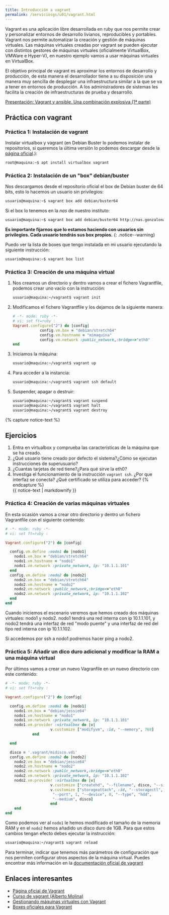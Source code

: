 ```yaml
---
title: Introducción a vagrant
permalink: /serviciosgs/u01/vagrant.html
---
```


Vagrant es una aplicación libre desarrollada en ruby que nos permite crear y personalizar entornos de desarrollo livianos, reproducibles y portables. Vagrant nos permite automatizar la creación y gestión de máquinas virtuales. Las máquinas virtuales creadas por vagrant se pueden ejecutar con distintos gestores de máquinas virtuales (oficialmente VirtualBox, VMWare e Hyper-V), en nuestro ejemplo vamos a usar máquinas virtuales en VirtualBox.

El objetivo principal de vagrant es aproximar los entornos de desarrollo y producción, de esta manera el desarrollador tiene a su disposición una manera  muy sencilla de desplegar una infraestructura similar a la que se va a tener en entornos de producción. A los administradores de sistemas les facilita la creación de infraestructuras de prueba y desarrollo.

[Presentación: Vagrant y ansible. Una combinación explosiva (1ª parte)](http://iesgn.github.io/cloud/curso/u2/presentacion_vagrant)

## Práctica con vagrant

### Práctica 1: Instalación de vagrant

Instalar virtualbox y vagrant (en Debian Buster lo podemos instalar de repositorios, si queremos la última versión lo podemos descargar desde la [página oficial](https://www.vagrantup.com/downloads.html).):

```bash
root@maquina:~$ apt install virtualbox vagrant
```

### Práctica 2: Instalación de un "box" debian/buster

Nos descargamos desde el repositorio oficial el box de Debian buster de 64 bits, esto lo hacemos un usuario sin privilegios:

```bash
usuario@maquina:~$ vagrant box add debian/buster64
```

Si el box lo tenemos en la *nas* de nuestro instituto:

```bash
usuario@maquina:~$ vagrant box add debian/buster64 http://nas.gonzalonazareno.org/...
```

**Es importante fijarnos que lo estamos haciendo con usuarios sin privilegios. Cada usuario tendrás sus box propios.**
{: .notice--warning}        

Puedo ver la lista de boxes que tengo instalada en mi usuario ejecutando la siguiente instrucción:
    
```bash
usuario@maquina:~$ vagrant box list
```

### Práctica 3: Creación de una máquina virtual

1. Nos creamos un directorio y dentro vamos a crear el fichero Vagrantfile, podemos crear uno vacío con la instrucción:
        
    ```bash
    usuario@maquina:~/vagrant$ vagrant init
    ```
        
2. Modificamos el fichero Vagrantfile y los dejamos de la siguiente manera:

    ```ruby
    # -*- mode: ruby -*-
    # vi: set ft=ruby :
    Vagrant.configure("2") do |config|
                config.vm.box = "debian/stretch64"
                config.vm.hostname = "mimaquina"
                config.vm.network :public_network,:bridge=>"eth0"
    end    
    ```
    
3. Iniciamos la máquina:

    ```bash
    usuario@maquina:~/vagrant$ vagrant up
    ```
        
4. Para acceder a la instancia:
  	
    ```bash
    usuario@maquina:~/vagrant$ vagrant ssh default
    ```
    	      
5. Suspender, apagar o destruir:
    	
    ```bash
    usuario@maquina:~/vagrant$ vagrant suspend
    usuario@maquina:~/vagrant$ vagrant halt
    usuario@maquina:~/vagrant$ vagrant destroy
    ```
{% capture notice-text %}
## Ejercicios

1. Entra en virtualbox y comprueba las características de la máquina que se ha creado.
2. ¿Qué usuario tiene creado por defecto el sistema?¿Cómo se ejecutan instrucciones de superusuario?
3. ¿Cuantas tarjetas de red tiene?¿Para qué sirve la eth0?
4. Investiga el funcionamiento de la instrucción ``vagrant ssh``. ¿Por que interfaz se conecta? ¿Qué certificado se utiliza para acceder?
{% endcapture %}<div class="notice--info">{{ notice-text | markdownify }}</div>

### Práctica 4: Creación de varias máquinas virtuales

En esta ocasión vamos a crear otro directorio y dentro un fichero Vagrantfile con el siguiente contenido:

```ruby
# -*- mode: ruby -*-
# vi: set ft=ruby :

Vagrant.configure("2") do |config|

  config.vm.define :nodo1 do |nodo1|
    nodo1.vm.box = "debian/stretch64"
    nodo1.vm.hostname = "nodo1"
    nodo1.vm.network :private_network, ip: "10.1.1.101"
  end
  config.vm.define :nodo2 do |nodo2|
    nodo2.vm.box = "debian/stretch64"
    nodo2.vm.hostname = "nodo2"
    nodo2.vm.network :public_network,:bridge=>"eth0"
    nodo2.vm.network :private_network, ip: "10.1.1.102"
  end
end
```

Cuando iniciemos el escenario veremos que hemos creado dos máquinas virtuales: nodo1 y nodo2. 
nodo1 tendrá una red interna con ip 10.1.1.101, y nodo2 tendrá una interfaz de red "modo puente" y una interfaz de red del tipo red interna con ip 10.1.1.102.

Si accedemos por ssh a nodo1 podremos hacer ping a nodo2.


### Práctica 5: Añadir un dico duro adicional y modificar la RAM a una máquina virtual

Por últimos vamos a crear un nuevo Vagranfile en un nuevo directorio con este contenido:

```ruby
# -*- mode: ruby -*-
# vi: set ft=ruby :

Vagrant.configure("2") do |config|

  config.vm.define :nodo1 do |nodo1|
    nodo1.vm.box = "debian/jessie64"
    nodo1.vm.hostname = "nodo1"
    nodo1.vm.network :private_network, ip: "10.1.1.101"
    nodo1.vm.provider :virtualbox do |v|
                    v.customize ["modifyvm", :id, "--memory", 768]
            end

  end

  disco = '.vagrant/midisco.vdi'
  config.vm.define :nodo2 do |nodo2|
    nodo2.vm.box = "debian/jessie64"
    nodo2.vm.hostname = "nodo2"
    nodo2.vm.network :public_network,:bridge=>"eth0"
    nodo2.vm.network :private_network, ip: "10.1.1.102"
    nodo2.vm.provider :virtualbox do |v|
                    v.customize ["createhd", "--filename", disco, "--size", 1024]
                    v.customize ["storageattach", :id, "--storagectl", "SATA Controller",
                     "--port", 1, "--device", 0, "--type", "hdd",
                     "--medium", disco]
                    end
    end
end
```

Como podemos ver al `nodo1` le hemos modificado el tamaño de la memoria RAM y en el `nodo2` hemos añadido un disco duro de 1GB. Para que estos cambios tengan efecto debes ejecutar la instrucción:

```bash
usuario@maquina:~/vagrant$ vagrant reload
```

Para terminar, indicar que tenemos más parámetros de configuración que nos permiten configurar otros aspectos de la máquina virtual. Puedes encontrar más información en la [documentación oficial de vagrant](http://docs.vagrantup.com/v2/)

## Enlaces interesantes

* [Página oficial de Vagrant](http://www.vagrantup.com/)
* [Curso de vagrant (Alberto Molina)](https://github.com/albertomolina/curso-vagrant)
* [Gestionando máquinas virtuales con Vagrant](http://www.josedomingo.org/pledin/2013/09/gestionando-maquinas-virtuales-con-vagrant/)
* [Boxes oficiales para Vagrant](https://atlas.hashicorp.com/boxes/search)

